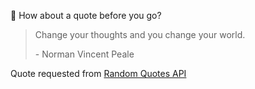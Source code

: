 📣 How about a quote before you go?

> Change your thoughts and you change your world.
>
> <p>- Norman Vincent Peale</p>

Quote requested from [Random Quotes API](https://github.com/lukePeavey/quotable)
